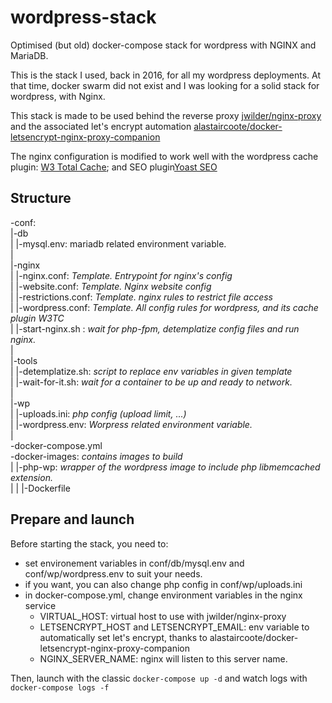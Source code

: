 # wordpress-stack

Optimised (but old) docker-compose stack for wordpress with NGINX and MariaDB.

This is the stack I used, back in 2016, for all my wordpress deployments.
At that time, docker swarm did not exist and I was looking for a solid stack for wordpress, with Nginx.

This stack is made to be used behind the reverse proxy [jwilder/nginx-proxy ](https://github.com/jwilder/nginx-proxy) and the associated let's encrypt automation [alastaircoote/docker-letsencrypt-nginx-proxy-companion](https://github.com/alastaircoote/docker-letsencrypt-nginx-proxy-companion)

The nginx configuration is modified to work well with the wordpress cache plugin: [W3 Total Cache](https://fr.wordpress.org/plugins/w3-total-cache/); and SEO plugin[Yoast SEO](https://fr.wordpress.org/plugins/wordpress-seo/)

## Structure

-conf:  
 |-db  
 | |-mysql.env: mariadb related environment variable.  
 |  
 |-nginx  
 | |-nginx.conf: *Template. Entrypoint for nginx's config*  
 | |-website.conf: *Template. Nginx website config*  
 | |-restrictions.conf: *Template. nginx rules to restrict file access*  
 | |-wordpress.conf: *Template. All config rules for wordpress, and its cache plugin W3TC*  
 | |-start-nginx.sh : *wait for php-fpm, detemplatize config files and run nginx.*  
 |  
 |-tools  
 | |-detemplatize.sh: *script to replace env variables in given template*  
 | |-wait-for-it.sh: *wait for a container to be up and ready to network.*  
 |  
 |-wp  
 | |-uploads.ini: *php config (upload limit, ...)*  
 | |-wordpress.env: *Worpress related environment variable.*  
 |  
-docker-compose.yml  
-docker-images: *contains images to build*  
 | |-php-wp: *wrapper of the wordpress image to include php libmemcached extension.*  
 | | |-Dockerfile  

## Prepare and launch

Before starting the stack, you need to:
- set environement variables in conf/db/mysql.env and conf/wp/wordpress.env to suit your needs.
- if you want, you can also change php config in conf/wp/uploads.ini
- in docker-compose.yml, change environment variables in the nginx service
  - VIRTUAL_HOST: virtual host to use with jwilder/nginx-proxy
  - LETSENCRYPT_HOST and LETSENCRYPT_EMAIL: env variable to automatically set let's encrypt, thanks to alastaircoote/docker-letsencrypt-nginx-proxy-companion  
  - NGINX_SERVER_NAME: nginx will listen to this server name.

Then, launch with the classic `docker-compose up -d` and watch logs with `docker-compose logs -f`
